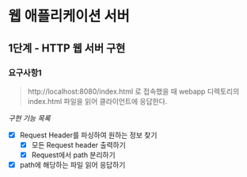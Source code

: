 # 웹 애플리케이션 서버
## 1단계 - HTTP 웹 서버 구현
### 요구사항1
   > http://localhost:8080/index.html 로 접속했을 때 webapp 디렉토리의 index.html 파일을 읽어 클라이언트에 응답한다.
   
   *구현 기능 목록*
   - [x] Request Header를 파싱하여 원하는 정보 찾기
        - [x] 모든 Request header 출력하기
        - [x] Request에서 path 분리하기
   - [x] path에 해당하는 파일 읽어 응답하기
